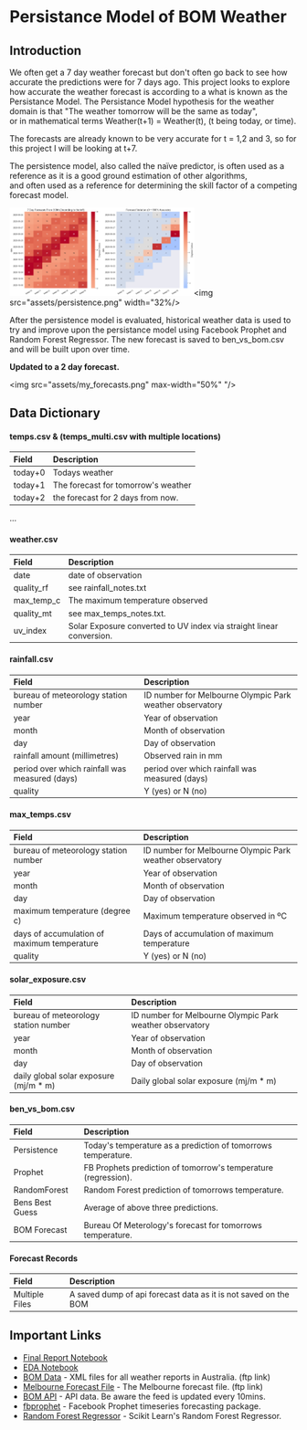 # Persistance Model of BOM Weather

## Introduction

We often get a 7 day weather forecast but don't often go back to see how accurate the predictions were for 7 days ago.
This project looks to explore how accurate the weather forecast is according to a what is known as the Persistance Model.
The Persistance Model hypothesis for the weather domain is that "The weather tomorrow will be the same as today",   
or in mathematical terms Weather(t+1) = Weather(t), (t being today, or time).

The forecasts are already known to be very accurate for t = 1,2 and 3, so for this project I will be looking at t+7.

The persistence model, also called the naïve predictor, is often used as a reference as it is a good ground estimation of other algorithms,   
and often used as a reference for determining the skill factor of a competing forecast model.

<img src="assets/forecast.png" width="32%" /><img src="assets/accuracy.png" width="32%" /><img src="assets/persistence.png" width="32%/>

After the persistence model is evaluated, historical weather data is used to try and improve upon the persistance model using Facebook Prophet and Random Forest Regressor.
The new forecast is saved to ben_vs_bom.csv and will be built upon over time.

**Updated to a 2 day forecast.**

<img src="assets/my_forecasts.png" max-width="50%" "/>

## Data Dictionary

####  temps.csv & (temps_multi.csv with multiple locations)
| Field | Description |
| :--- | :--- |
| today+0 | Todays weather |
| today+1 | The forecast for tomorrow's weather |
| today+2 | the forecast for 2 days from now. |
...

####  weather.csv
| Field | Description |
| :--- | :--- |
| date | date of observation |
| quality_rf | see rainfall_notes.txt |
| max_temp_c | The maximum temperature observed |
| quality_mt | see max_temps_notes.txt. |
| uv_index | Solar Exposure converted to UV index via straight linear conversion. |

####  rainfall.csv
| Field | Description |
| :--- | :--- |
| bureau of meteorology station number | ID number for Melbourne Olympic Park weather observatory |
| year | Year of observation |
| month | Month of observation |
| day | Day of observation |
| rainfall amount (millimetres) | Observed rain in mm |
| period over which rainfall was measured (days) | period over which rainfall was measured (days) |
| quality | Y (yes) or N (no) |

####  max_temps.csv
| Field | Description |
| :--- | :--- |
| bureau of meteorology station number | ID number for Melbourne Olympic Park weather observatory |
| year | Year of observation |
| month | Month of observation |
| day | Day of observation |
| maximum temperature (degree c) | Maximum temperature observed in ºC |
| days of accumulation of maximum temperature | Days of accumulation of maximum temperature |
| quality | Y (yes) or N (no) |

####  solar_exposure.csv
| Field | Description |
| :--- | :--- |
| bureau of meteorology station number | ID number for Melbourne Olympic Park weather observatory | 
| year | Year of observation |
| month | Month of observation |
| day | Day of observation |
| daily global solar exposure (mj/m * m) | Daily global solar exposure (mj/m * m) |

####  ben_vs_bom.csv
| Field | Description |
| :--- | :--- |
| Persistence | Today's temperature as a prediction of tomorrows temperature. |
| Prophet | FB Prophets prediction of tomorrow's temperature (regression). |
| RandomForest | Random Forest prediction of tomorrows temperature. |
| Bens Best Guess | Average of above three predictions. |
| BOM Forecast | Bureau Of Meterology's forecast for tomorrows temperature. |

####  Forecast Records
| Field | Description |
| :--- | :--- |
| Multiple Files | A saved dump of api forecast data as it is not saved on the BOM |

## Important Links

* [Final Report Notebook](report.ipynb)
* [EDA Notebook](eda.ipynb)
* [BOM Data](ftp://ftp.bom.gov.au/anon/gen/fwo/) - XML files for all weather reports in Australia. (ftp link)
* [Melbourne Forecast File](ftp://ftp.bom.gov.au/anon/gen/fwo/IDV10450.xml) - The Melbourne forecast file. (ftp link)
* [BOM API](https://api.weather.bom.gov.au/v1/locations/r1r143/forecasts/daily) - API data. Be aware the feed is updated every 10mins.
* [fbprophet](https://facebook.github.io/prophet/docs/quick_start.html) - Facebook Prophet timeseries forecasting package.
* [Random Forest Regressor](https://scikit-learn.org/stable/modules/generated/sklearn.ensemble.RandomForestRegressor.html) - Scikit Learn's Random Forest Regressor.